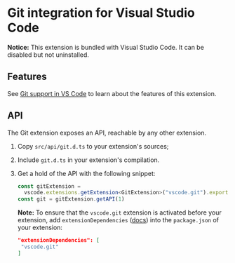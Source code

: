 # Git integration for Visual Studio Code

**Notice:** This extension is bundled with Visual Studio Code. It can be disabled but not uninstalled.

## Features

See [Git support in VS Code](https://code.visualstudio.com/docs/editor/versioncontrol#_git-support) to learn about the features of this extension.

## API

The Git extension exposes an API, reachable by any other extension.

1. Copy `src/api/git.d.ts` to your extension's sources;
2. Include `git.d.ts` in your extension's compilation.
3. Get a hold of the API with the following snippet:

   ```ts
   const gitExtension =
     vscode.extensions.getExtension<GitExtension>("vscode.git").exports
   const git = gitExtension.getAPI(1)
   ```

   **Note:** To ensure that the `vscode.git` extension is activated before your extension, add `extensionDependencies` ([docs](https://code.visualstudio.com/api/references/extension-manifest)) into the `package.json` of your extension:

   ```json
   "extensionDependencies": [
   	"vscode.git"
   ]
   ```
